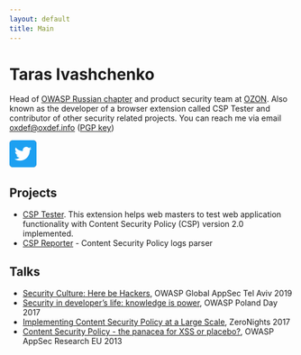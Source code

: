 ```yaml
---
layout: default
title: Main
---
```


# Taras Ivashchenko

Head of [OWASP Russian chapter](https://www.owasp.org/index.php/Russia) 
and product security team at [OZON](https://www.ozon.ru). 
Also known as the developer of a browser extension called CSP Tester 
and contributor of other security related projects. You can reach me 
via email [oxdef@oxdef.info](mailto:oxdef@oxdef.info) ([PGP key](/assets/publickey.txt))

[![Twitter logo](/assets/images/twitter48.png)](https://twitter.com/oxdef)

## Projects

* [CSP Tester](https://oxdef.info/csp-tester). This extension helps web masters to test web application functionality with Content Security Policy (CSP) version 2.0 implemented.
* [CSP Reporter](https://oxdef.info/csp-reporter) - Content Security Policy logs parser 

## Talks

* [Security Culture: Here be Hackers](https://speakerdeck.com/oxdef/security-culture-here-be-hackers), OWASP Global AppSec Tel Aviv 2019
* [Security in developer’s life: knowledge is power](https://speakerdeck.com/oxdef/security-in-developers-life-knowledge-is-power), OWASP Poland Day 2017
* [Implementing Content Security Policy at a Large Scale](https://speakerdeck.com/oxdef/implementing-content-security-policy-at-a-large-scale), ZeroNights 2017
* [Content Security Policy - the panacea for XSS or placebo?](https://speakerdeck.com/oxdef/content-security-policy-the-panacea-for-xss-or-placebo), OWASP AppSec Research EU 2013
